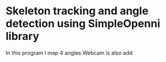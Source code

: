 # Skeleton tracking and angle detection using SimpleOpenni library

  In this program I map 4 angles
  Webcam is also add 
